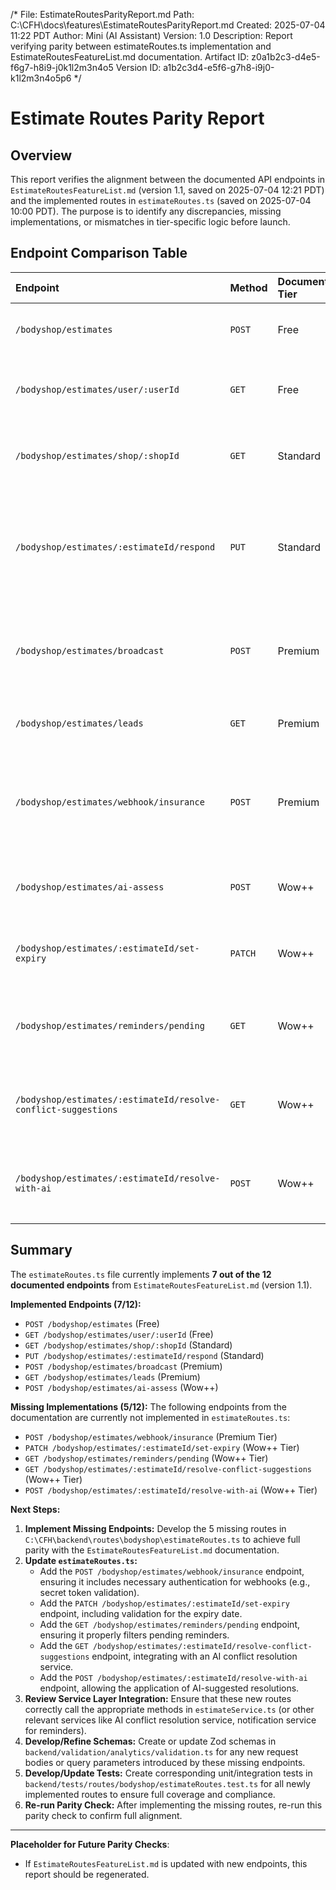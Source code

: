 /*
File: EstimateRoutesParityReport.md
Path: C:\CFH\docs\features\EstimateRoutesParityReport.md
Created: 2025-07-04 11:22 PDT
Author: Mini (AI Assistant)
Version: 1.0
Description: Report verifying parity between estimateRoutes.ts implementation and EstimateRoutesFeatureList.md documentation.
Artifact ID: z0a1b2c3-d4e5-f6g7-h8i9-j0k1l2m3n4o5
Version ID: a1b2c3d4-e5f6-g7h8-i9j0-k1l2m3n4o5p6
*/

# Estimate Routes Parity Report

## Overview
This report verifies the alignment between the documented API endpoints in `EstimateRoutesFeatureList.md` (version 1.1, saved on 2025-07-04 12:21 PDT) and the implemented routes in `estimateRoutes.ts` (saved on 2025-07-04 10:00 PDT). The purpose is to identify any discrepancies, missing implementations, or mismatches in tier-specific logic before launch.

## Endpoint Comparison Table

| Endpoint                                              | Method  | Documented Tier | Implemented Status | Notes on Discrepancies / Gaps                                                                                                                                                                                                                                                                                                                                                                                                                                                                                            |
| :---------------------------------------------------- | :------ | :-------------- | :----------------- | :----------------------------------------------------------------------------------------------------------------------------------------------------------------------------------------------------------------------------------------------------------------------------------------------------------------------------------------------------------------------------------------------------------------------------------------------------------------------------------------------------------------------- |
| `/bodyshop/estimates`                                 | `POST`  | Free            | Yes                | **Matches.** Implemented for single-shop requests with free tier access and validation.                                                                                                                                                                                                                                                                                                                                                                                                                                                |
| `/bodyshop/estimates/user/:userId`                    | `GET`   | Free            | Yes                | **Matches.** Implemented for basic user estimate history with free tier access and authorization.                                                                                                                                                                                                                                                                                                                                                                                                                         |
| `/bodyshop/estimates/shop/:shopId`                    | `GET`   | Standard        | Yes                | **Matches.** Implemented for fetching estimates for a specific shop with standard tier access and authorization.                                                                                                                                                                                                                                                                                                                                                                                                          |
| `/bodyshop/estimates/:estimateId/respond`             | `PUT`   | Standard        | Yes                | **Matches.** Implemented for shop response with standard tier access and validation. Includes handling for 409 conflicts (though internal service needs to throw `EstimateConflictError`).                                                                                                                                                                                                                                                                                                                         |
| `/bodyshop/estimates/broadcast`                       | `POST`  | Premium         | Yes                | **Matches.** Implemented for broadcasting estimate requests to multiple shops with premium tier access and validation. Returns 202 Accepted.                                                                                                                                                                                                                                                                                                                                                                                          |
| `/bodyshop/estimates/leads`                           | `GET`   | Premium         | Yes                | **Matches.** Implemented for fetching estimate leads for a shop with premium tier access.                                                                                                                                                                                                                                                                                                                                                                                                                               |
| `/bodyshop/estimates/webhook/insurance`               | `POST`  | Premium         | **No** | **Missing.** Documented as a `POST` endpoint for receiving insurance updates, but no implementation found in `estimateRoutes.ts`. This requires a new route definition.                                                                                                                                                                                                                                                                                                                                                    |
| `/bodyshop/estimates/ai-assess`                       | `POST`  | Wow++           | Yes                | **Matches.** Implemented for AI preliminary damage assessment with Wow++ tier access and validation.                                                                                                                                                                                                                                                                                                                                                                                                                    |
| `/bodyshop/estimates/:estimateId/set-expiry`          | `PATCH` | Wow++           | **No** | **Missing.** Documented as a `PATCH` endpoint to set estimate expiry. This requires a new route definition.                                                                                                                                                                                                                                                                                                                                                                                                           |
| `/bodyshop/estimates/reminders/pending`               | `GET`   | Wow++           | **No** | **Missing.** Documented as a `GET` endpoint to retrieve pending expiry reminders. This requires a new route definition.                                                                                                                                                                                                                                                                                                                                                                                                      |
| `/bodyshop/estimates/:estimateId/resolve-conflict-suggestions`| `GET`   | Wow++           | **No** | **Missing.** Documented as a `GET` endpoint for AI conflict resolution suggestions. This requires a new route definition.                                                                                                                                                                                                                                                                                                                                                                                                      |
| `/bodyshop/estimates/:estimateId/resolve-with-ai`     | `POST`  | Wow++           | **No** | **Missing.** Documented as a `POST` endpoint to apply AI-recommended resolutions. This requires a new route definition.                                                                                                                                                                                                                                                                                                                                                                                                     |

## Summary

The `estimateRoutes.ts` file currently implements **7 out of the 12 documented endpoints** from `EstimateRoutesFeatureList.md` (version 1.1).

**Implemented Endpoints (7/12):**
* `POST /bodyshop/estimates` (Free)
* `GET /bodyshop/estimates/user/:userId` (Free)
* `GET /bodyshop/estimates/shop/:shopId` (Standard)
* `PUT /bodyshop/estimates/:estimateId/respond` (Standard)
* `POST /bodyshop/estimates/broadcast` (Premium)
* `GET /bodyshop/estimates/leads` (Premium)
* `POST /bodyshop/estimates/ai-assess` (Wow++)

**Missing Implementations (5/12):**
The following endpoints from the documentation are currently not implemented in `estimateRoutes.ts`:
* `POST /bodyshop/estimates/webhook/insurance` (Premium Tier)
* `PATCH /bodyshop/estimates/:estimateId/set-expiry` (Wow++ Tier)
* `GET /bodyshop/estimates/reminders/pending` (Wow++ Tier)
* `GET /bodyshop/estimates/:estimateId/resolve-conflict-suggestions` (Wow++ Tier)
* `POST /bodyshop/estimates/:estimateId/resolve-with-ai` (Wow++ Tier)

**Next Steps:**

1.  **Implement Missing Endpoints:** Develop the 5 missing routes in `C:\CFH\backend\routes\bodyshop\estimateRoutes.ts` to achieve full parity with the `EstimateRoutesFeatureList.md` documentation.
2.  **Update `estimateRoutes.ts`:**
    * Add the `POST /bodyshop/estimates/webhook/insurance` endpoint, ensuring it includes necessary authentication for webhooks (e.g., secret token validation).
    * Add the `PATCH /bodyshop/estimates/:estimateId/set-expiry` endpoint, including validation for the expiry date.
    * Add the `GET /bodyshop/estimates/reminders/pending` endpoint, ensuring it properly filters pending reminders.
    * Add the `GET /bodyshop/estimates/:estimateId/resolve-conflict-suggestions` endpoint, integrating with an AI conflict resolution service.
    * Add the `POST /bodyshop/estimates/:estimateId/resolve-with-ai` endpoint, allowing the application of AI-suggested resolutions.
3.  **Review Service Layer Integration:** Ensure that these new routes correctly call the appropriate methods in `estimateService.ts` (or other relevant services like AI conflict resolution service, notification service for reminders).
4.  **Develop/Refine Schemas:** Create or update Zod schemas in `backend/validation/analytics/validation.ts` for any new request bodies or query parameters introduced by these missing endpoints.
5.  **Develop/Update Tests:** Create corresponding unit/integration tests in `backend/tests/routes/bodyshop/estimateRoutes.test.ts` for all newly implemented routes to ensure full coverage and compliance.
6.  **Re-run Parity Check:** After implementing the missing routes, re-run this parity check to confirm full alignment.

---
**Placeholder for Future Parity Checks**:
* If `EstimateRoutesFeatureList.md` is updated with new endpoints, this report should be regenerated.